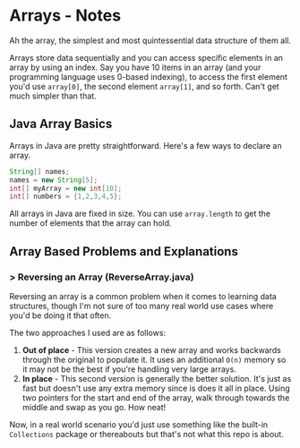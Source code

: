 # Arrays - Notes

Ah the array, the simplest and most quintessential data structure of them all. 

Arrays store data sequentially and you can access specific elements in an array by using an index. Say you have 10 items in an array (and your programming language uses 0-based indexing), to access the first element you'd use `array[0]`, the second element `array[1]`, and so forth. Can't get much simpler than that. 

## Java Array Basics

Arrays in Java are pretty straightforward. Here's a few ways to declare an array.

```java
String[] names;
names = new String[5];
int[] myArray = new int[10];
int[] numbers = {1,2,3,4,5};
```

All arrays in Java are fixed in size. You can use `array.length` to get the number of elements that the array can hold.

## Array Based Problems and Explanations

### > Reversing an Array (ReverseArray.java)

Reversing an array is a common problem when it comes to learning data structures, though I'm not sure of too many real world use cases where you'd be doing it that often.

The two approaches I used are as follows:

1. **Out of place** - This version creates a new array and works backwards through the original to populate it. It uses an additional `O(n)` memory so it may not be the best if you're handling very large arrays.
2. **In place** - This second version is generally the better solution. It's just as fast but doesn't use any extra memory since is does it all in place. Using two pointers for the start and end of the array, walk through towards the middle and swap as you go. How neat!

Now, in a real world scenario you'd just use something like the built-in `Collections` package or thereabouts but that's not what this repo is about.
